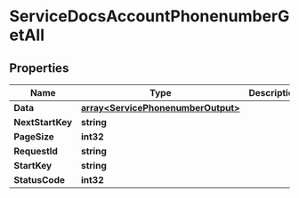 

# ServiceDocsAccountPhonenumberGetAll


## Properties

| Name | Type | Description | Notes |
|------------ | ------------- | ------------- | -------------|
|**Data** | [**array&lt;ServicePhonenumberOutput&gt;**](ServicePhonenumberOutput.md) |  |  [optional] |
|**NextStartKey** | **string** |  |  [optional] |
|**PageSize** | **int32** |  |  [optional] |
|**RequestId** | **string** |  |  [optional] |
|**StartKey** | **string** |  |  [optional] |
|**StatusCode** | **int32** |  |  [optional] |



